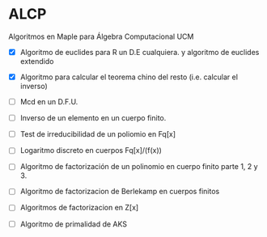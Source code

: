 # ALCP
Algoritmos en Maple para Álgebra Computacional UCM

- [x] Algoritmo de euclides para R un D.E cualquiera. y algoritmo de euclides extendido

- [x] Algoritmo para calcular el teorema chino del resto (i.e. calcular el inverso) 

- [ ] Mcd en un D.F.U.

- [ ] Inverso de un elemento en un cuerpo finito. 	

- [ ] Test de irreducibilidad de un poliomio en Fq[x]

- [ ] Logaritmo discreto en cuerpos Fq[x]/(f(x))

- [ ] Algoritmo de factorización de un polinomio en cuerpo finito parte 1, 2 y 3.

- [ ] Algoritmo de factorizacion de Berlekamp en cuerpos finitos 

- [ ] Algoritmos de factorizacion en Z[x]

- [ ] Algoritmo de primalidad de AKS